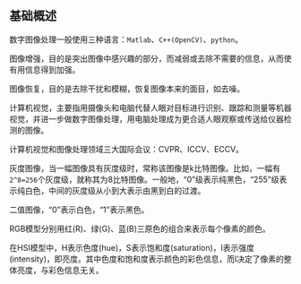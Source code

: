 ## 基础概述
数字图像处理一般使用三种语言：`Matlab`、`C++(OpenCV)`、`python`。

图像增强，目的是突出图像中感兴趣的部分，而减弱或去除不需要的信息，从而使有用信息得到加强。

图像恢复，目的是去除干扰和模糊，恢复图像本来的面目，如去噪。

计算机视觉，主要指用摄像头和电脑代替人眼对目标进行识别、跟踪和测量等机器视觉，并进一步做数字图像处理，用电脑处理成为更合适人眼观察或传送给仪器检测的图像。

计算机视觉和图像处理领域三大国际会议：CVPR、ICCV、ECCV。

灰度图像，当一幅图像具有灰度级时，常称该图像是k比特图像。比如，一幅有`2^8=256`个灰度级，就称其为8比特图像。一般地，“0”级表示纯黑色，“255”级表示纯白色，中间的灰度级从小到大表示由黑到白的过渡。  

二值图像，“0”表示白色，“1”表示黑色。

RGB模型分别用红(R)、绿(G)、蓝(B)三原色的组合来表示每个像素的颜色。

在HSI模型中，H表示色度(hue)，S表示饱和度(saturation)，I表示强度(intensity)，即亮度。其中色度和饱和度表示颜色的彩色信息，而I决定了像素的整体亮度，与彩色信息无关。

